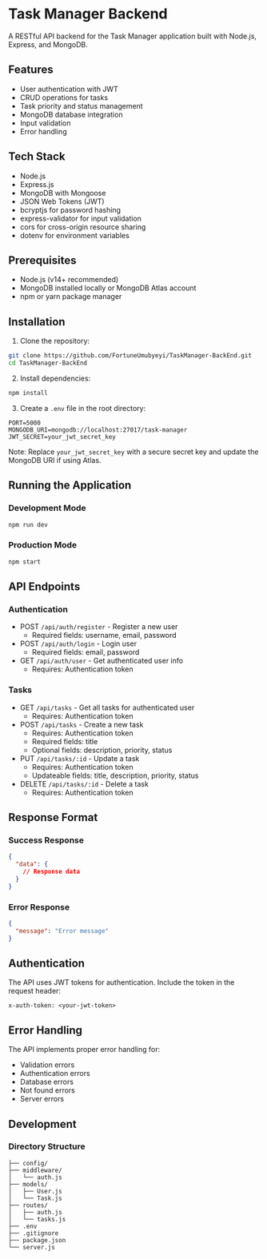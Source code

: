 # Task Manager Backend

A RESTful API backend for the Task Manager application built with Node.js, Express, and MongoDB.

## Features

- User authentication with JWT
- CRUD operations for tasks
- Task priority and status management
- MongoDB database integration
- Input validation
- Error handling

## Tech Stack

- Node.js
- Express.js
- MongoDB with Mongoose
- JSON Web Tokens (JWT)
- bcryptjs for password hashing
- express-validator for input validation
- cors for cross-origin resource sharing
- dotenv for environment variables

## Prerequisites

- Node.js (v14+ recommended)
- MongoDB installed locally or MongoDB Atlas account
- npm or yarn package manager

## Installation

1. Clone the repository:
```bash
git clone https://github.com/FortuneUmubyeyi/TaskManager-BackEnd.git
cd TaskManager-BackEnd
```

2. Install dependencies:
```bash
npm install
```

3. Create a `.env` file in the root directory:
```env
PORT=5000
MONGODB_URI=mongodb://localhost:27017/task-manager
JWT_SECRET=your_jwt_secret_key
```

Note: Replace `your_jwt_secret_key` with a secure secret key and update the MongoDB URI if using Atlas.

## Running the Application

### Development Mode
```bash
npm run dev
```

### Production Mode
```bash
npm start
```

## API Endpoints

### Authentication
- POST `/api/auth/register` - Register a new user
  - Required fields: username, email, password
- POST `/api/auth/login` - Login user
  - Required fields: email, password
- GET `/api/auth/user` - Get authenticated user info
  - Requires: Authentication token

### Tasks
- GET `/api/tasks` - Get all tasks for authenticated user
  - Requires: Authentication token
- POST `/api/tasks` - Create a new task
  - Requires: Authentication token
  - Required fields: title
  - Optional fields: description, priority, status
- PUT `/api/tasks/:id` - Update a task
  - Requires: Authentication token
  - Updateable fields: title, description, priority, status
- DELETE `/api/tasks/:id` - Delete a task
  - Requires: Authentication token

## Response Format

### Success Response
```json
{
  "data": {
    // Response data
  }
}
```

### Error Response
```json
{
  "message": "Error message"
}
```

## Authentication

The API uses JWT tokens for authentication. Include the token in the request header:
```
x-auth-token: <your-jwt-token>
```

## Error Handling

The API implements proper error handling for:
- Validation errors
- Authentication errors
- Database errors
- Not found errors
- Server errors

## Development

### Directory Structure
```
├── config/
├── middleware/
│   └── auth.js
├── models/
│   ├── User.js
│   └── Task.js
├── routes/
│   ├── auth.js
│   └── tasks.js
├── .env
├── .gitignore
├── package.json
└── server.js
```
